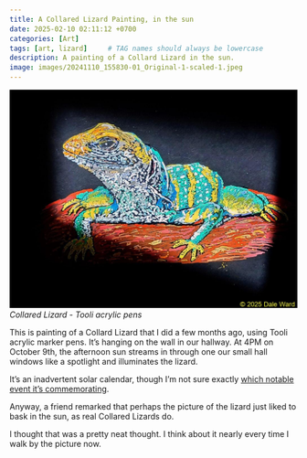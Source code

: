 ```yaml
---
title: A Collared Lizard Painting, in the sun
date: 2025-02-10 02:11:12 +0700
categories: [Art]
tags: [art, lizard]     # TAG names should always be lowercase
description: A painting of a Collard Lizard in the sun.
image: images/20241110_155830-01_Original-1-scaled-1.jpeg
---
```


![Desert Tortoise painting](images/20241110_155830-01_Original-1-scaled-1.jpeg "Collared Lizard painting")
*Collared Lizard - Tooli acrylic pens*

This is painting of a Collard Lizard that I did a few months ago, using Tooli acrylic marker pens. It’s hanging on the wall in our hallway. At 4PM on October 9th, the afternoon sun streams in through one our small hall windows like a spotlight and illuminates the lizard.

It’s an inadvertent solar calendar, though I’m not sure exactly <a href="https://en.wikipedia.org/wiki/October_9" target="_blank">which notable event it’s commemorating</a>.

Anyway, a friend remarked that perhaps the picture of the lizard just liked to bask in the sun, as real Collared Lizards do.

I thought that was a pretty neat thought. I think about it nearly every time I walk by the picture now.